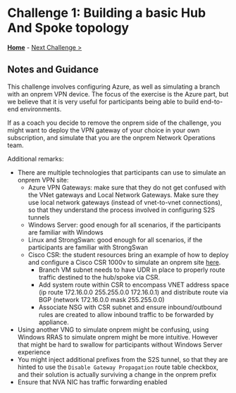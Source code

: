 # Challenge 1: Building a basic Hub And Spoke topology 

**[Home](README.md)** - [Next Challenge >](./02-AzFW.md)

## Notes and Guidance

This challenge involves configuring Azure, as well as simulating a branch with an onprem VPN device. The focus of the exercise is the Azure part, but we believe that it is very useful for participants being able to build end-to-end environments.

If as a coach you decide to remove the onprem side of the challenge, you might want to deploy the VPN gateway of your choice in your own subscription, and simulate that you are the onprem Network Operations team.

Additional remarks:

* There are multiple technologies that participants can use to simulate an onprem VPN site:
  * Azure VPN Gateways: make sure that they do not get confused with the VNet gateways and Local Network Gateways. Make sure they use local network gateways (instead of vnet-to-vnet connections), so that they understand the process involved in configuring S2S tunnels
  * Windows Server: good enough for all scenarios, if the participants are familiar with Windows
  * Linux and StrongSwan: good enough for all scenarios, if the participants are familiar with StrongSwan
  * Cisco CSR: the student resources bring an example of how to deploy and configure a Cisco CSR 1000v to simulate an onprem site [here](../Student/resources/csr).
    * Branch VM subnet needs to have UDR in place to properly route traffic destined to the hub/spoke via CSR.
    * Add system route within CSR to encompass VNET address space (ip route 172.16.0.0 255.255.0.0 172.16.0.1) and distribute route via BGP (network 172.16.0.0 mask 255.255.0.0)
    * Associate NSG with CSR subnet and ensure inbound/outbound rules are created to allow inbound traffic to be forwarded by appliance. 
* Using another VNG to simulate onprem might be confusing, using Windows RRAS to simulate onprem might be more intuitive. However that might be hard to swallow for participants without Windows Server experience
* You might inject additional prefixes from the S2S tunnel, so that they are hinted to use the `Disable Gateway Propagation` route table checkbox, and their solution is actually surviving a change in the onprem prefix
* Ensure that NVA NIC has traffic forwarding enabled